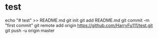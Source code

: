 # test
echo "# test" >> README.md
git init
git add README.md
git commit -m "first commit"
git remote add origin https://github.com/HarryFu111/test.git
git push -u origin master
